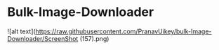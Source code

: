# Bulk-Image-Downloader
![alt text](https://raw.githubusercontent.com/PranavUikey/bulk-Image-Downloader/ScreenShot (157).png)
